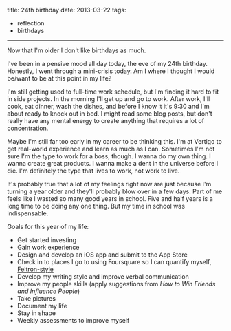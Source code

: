 title: 24th birthday
date: 2013-03-22
tags:
- reflection
- birthdays
---

Now that I'm older I don't like birthdays as much.

I've been in a pensive mood all day today, the eve of my 24th birthday. Honestly, I went through a mini-crisis today. Am I where I thought I would be/want to be at this point in my life?

I'm still getting used to full-time work schedule, but I'm finding it hard to fit in side projects. In the morning I'll get up and go to work. After work, I'll cook, eat dinner, wash the dishes, and before I know it it's 9:30 and I'm about ready to knock out in bed. I might read some blog posts, but don't really have any mental energy to create anything that requires a lot of concentration. 

Maybe I'm still far too early in my career to be thinking this. I'm at Vertigo to get real-world experience and learn as much as I can. Sometimes I'm not sure I'm the type to work for a boss, though. I wanna do my own thing. I wanna create great products. I wanna make a dent in the universe before I die. I'm definitely the type that lives to work, not work to live. 

It's probably true that a lot of my feelings right now are just because I'm turning a year older and they'll probably blow over in a few days. Part of me feels like I wasted so many good years in school. Five and half years is a long time to be doing any one thing. But my time in school was indispensable.

Goals for this year of my life:

- Get started investing
- Gain work experience
- Design and develop an iOS app and submit to the App Store
- Check in to places I go to using Foursquare so I can quantify myself, [Feltron-style](http://feltron.com/)
- Develop my writing style and improve verbal communication
- Improve my people skills (apply suggestions from *How to Win Friends and Influence People*)
- Take pictures
- Document my life
- Stay in shape
- Weekly assessments to improve myself
